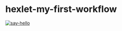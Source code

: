 # hexlet-my-first-workflow

[![say-hello](https://github.com/tarvarrs/hexlet-my-first-workflow/actions/workflows/say-hello.yml/badge.svg)](https://github.com/tarvarrs/hexlet-my-first-workflow/actions/workflows/say-hello.yml)
